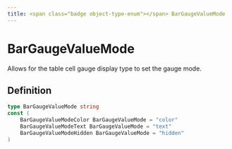```yaml
---
title: <span class="badge object-type-enum"></span> BarGaugeValueMode
---
```

# <span class="badge object-type-enum"></span> BarGaugeValueMode

Allows for the table cell gauge display type to set the gauge mode.

## Definition

```go
type BarGaugeValueMode string
const (
	BarGaugeValueModeColor BarGaugeValueMode = "color"
	BarGaugeValueModeText BarGaugeValueMode = "text"
	BarGaugeValueModeHidden BarGaugeValueMode = "hidden"
)

```
